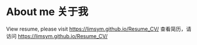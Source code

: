 # About me 关于我
View resume, please visit <https://limsym.github.io/Resume_CV/>
查看简历，请访问 <https://limsym.github.io/Resume_CV/>

